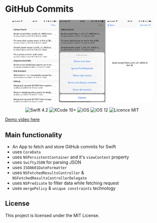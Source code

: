 #  GitHub Commits

<div align = "center">
<img src="/screens/1.jpg" width="30%">        
<img src="/screens/2.jpg" width="30%">       
<img src="/screens/3.jpg" width="30%">       
</div>

<p align="center">
<img src="https://img.shields.io/badge/Swift-4.2-orange.svg" alt="Swift 4.2"/>
<img src="https://img.shields.io/badge/Xcode-10%2B-brightgreen.svg" alt="XCode 10+"/>
<img src="https://img.shields.io/badge/platform-iOS-green.svg" alt="iOS"/>
<img src="https://img.shields.io/badge/iOS-12%2B-brightgreen.svg" alt="iOS 12"/>
<img src="https://img.shields.io/badge/licence-MIT-lightgray.svg" alt="Licence MIT"/>
</p>

[Demo video here](https://youtu.be/V1zxPI344ak)

## Main functionality
* An App to fetch and store GitHub commits for Swift
* uses `CoreData`
* uses `NSPersistentContainer` and it's `viewContext` property
* uses `SwiftyJSON` for parsing JSON
* uses `ISO8601DateFormatter`
* uses `NSFetchedResultsController` & `NSFetchedResultsControllerDelegate`
* uses `NSPredicate` to filter data while fetching request
* uses `mergePolicy` & `unique constraints` technology


## License

This project is licensed under the MIT License.